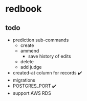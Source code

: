 # redbook

## todo
- prediction sub-commands
  - create
  - ammend
    - save history of edits
  - delete
  - add judge
- created-at column for records :heavy_check_mark:
- migrations
- POSTGRES_PORT :heavy_check_mark:
- support AWS RDS
